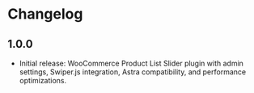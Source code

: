 # Changelog

## 1.0.0
- Initial release: WooCommerce Product List Slider plugin with admin settings, Swiper.js integration, Astra compatibility, and performance optimizations.
